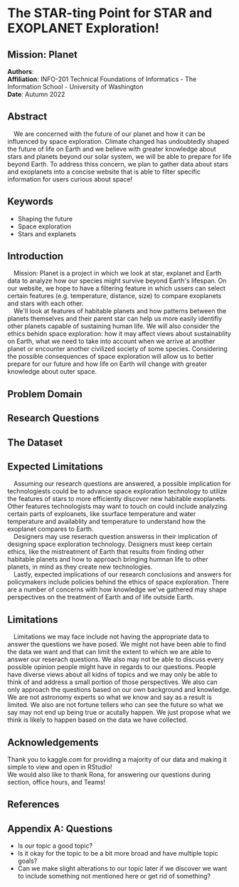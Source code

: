 # The STAR-ting Point for STAR and EXOPLANET Exploration!
## Mission: Planet

**Authors**: <br>
**Affiliation**: INFO-201 Technical Foundations of Informatics - The Information School - University of Washington<br>
**Date**: Autumn 2022

## Abstract
&emsp;We are concerned with the future of our planet and how it can be influenced by space exploration. Climate changed has undoubtedly shaped the future of life on Earth and we believe with greater knowledge about stars and planets beyond our solar system, we will be able to prepare for life beyond Earth. To address thiss concern, we plan to gather data about stars and exoplanets into a concise website that is able to filter specific information for users curious about space!

## Keywords
* Shaping the future
* Space exploration
* Stars and explanets

## Introduction
&emsp;Mission: Planet is a project in which we look at star, explanet and Earth data to analyze how our species might survive beyond Earth's lifespan. On our website, we hope to have a filtering feature in which ussers can select certain features (e.g. temperature, distance, size) to compare exoplanets and stars with each other.<br>
&emsp;We'll look at features of habitable planets and how patterns between the planets themselves and their parent star can help us more easily identifiy other planets capable of sustaining human life. We will also consider the ethics behidn space exploration: how it may affect views about sustainablity on Earth, what we need to take into account when we arrive at another planet or encounter another civilized society of some species. Considering the possible consequences of space exploration will allow us to better prepare for our future and how life on Earth will change with greater knowledge about outer space.

## Problem Domain

## Research Questions

## The Dataset

## Expected Limitations
&emsp;Assuming our research questions are answered, a possible implication for technologiests could be to advance space exploration technology to utilize the features of stars to more efficiently discover new habitable exoplanets. Other features technologists may want to touch on could include analyzing certain parts of exploanets, like ssurface temperature and water temperature and availablity and temperature to understand how the exoplanet compares to Earth.<br>
&emsp;Designers may use reserach question answerss in their implication of designing space exploration technology. Designers must keep certain ethics, like the mistreatment of Earth that results from finding other habitable planets and how to approach bringing humnan life to other planets, in mind as they create new technologies.<br>
&emsp;Lastly, expected implications of our research conclusions and answers for policymakers include policies behind the ethics of space exploration. There are a number of concerns with how knowledge we've gathered may shape perspectives on the treatment of Earth and of life outside Earth. 

## Limitations
&emsp;Limitations we may face include not having the appropriate data to answer the questions we have posed. We might not have been able to find the data we want and that can limit the extent to which we are able to answer our reserach questions. We also may not be able to discuss every possible opinion people might have in regards to our questions. People have diverse views about all kidns of topics and we may only be able to think of and address a small portion of those perspectives. We also can only approach the questions based on our own background and knowledge. We are not astronomy experts so what we know and say as a result is limited. We also are not fortune tellers who can see the future so what we say may not end up being true or acutally happen. We just propose what we think is likely to happen based on the data we have collected.

## Acknowledgements
Thank you to kaggle.com for providing a majority of our data and making it simple to view and open in RStudio!<br>
We would also like to thank Rona, for answering our questions during section, office hours, and Teams!

## References

## Appendix A: Questions
* Is our topic a good topic?
* Is it okay for the topic to be a bit more broad and have multiple topic goals?
* Can we make slight alterations to our topic later if we discover we want to include something not mentioned here or get rid of something?